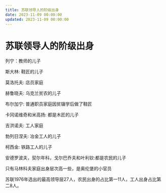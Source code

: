 ```yaml
---
title: 苏联领导人的阶级出身
date: 2023-11-09 00:00:00
updated: 2023-11-09 00:00:00
---
```


# 苏联领导人的阶级出身

列宁：教师的儿子

斯大林: 鞋匠的儿子

莫洛托夫: 店员家庭

赫鲁晓夫: 乌克兰贫农的儿子

布尔加宁: 普通职员家庭因贫辍学后做了鞋匠

卡冈诺维奇和米高扬: 都是木匠的儿子

吉洪诺夫: 工人家庭

勃列日涅夫: 冶金工人的儿子

柯西金: 铁路工人的儿子

安德罗波夫，契尔年科，戈尔巴乔夫和叶利钦:都是农民的儿子

只有马林科夫家庭出身层次高一些，是奥伦堡的小官员

苏联1976年选出的最高领导层27人，农民出身的占比第一11人，工人出身占比第二8人。
